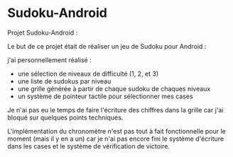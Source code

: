 # Sudoku-Android
Projet Sudoku-Android : 

Le but de ce projet était de réaliser un jeu de Sudoku pour Android :

j'ai personnellement réalisé :
  * une sélection de niveaux de difficulté (1, 2, et 3)
  * une liste de sudokus par niveau 
  * une grille générée à partir de chaque sudoku de chaques niveaux
  * un système de pointeur tactile pour sélectionner mes cases
  
  Je n'ai pas eu le temps de faire l'écriture des chiffres dans la grille car j'ai bloqué sur quelques points techniques.

  L'implémentation du chronomètre n'est pas tout à fait fonctionnelle pour le moment (mais il y en a un)
  car je n'ai pas encore fini le système d'écriture dans les cases et le système de vérification de victoire.
